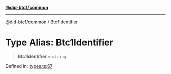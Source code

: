 [**@did-btc1/common**](../README.md)

***

[@did-btc1/common](../globals.md) / Btc1Identifier

# Type Alias: Btc1Identifier

> **Btc1Identifier** = `string`

Defined in: [types.ts:67](https://github.com/dcdpr/did-btc1-js/blob/4ab6f9915d95beed9bc633644c9db1539395f512/packages/common/src/types.ts#L67)
